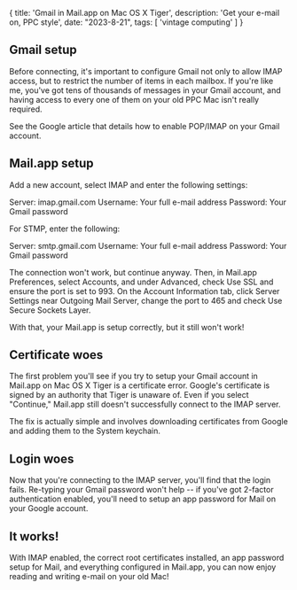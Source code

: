 {
  title: 'Gmail in Mail.app on Mac OS X Tiger',
  description: 'Get your e-mail on, PPC style',
  date: "2023-8-21",
  tags: [
      'vintage computing'
  ]
}

## Gmail setup

Before connecting, it's important to configure Gmail not only to allow IMAP access, but to restrict the number of items in each mailbox. If you're like me, you've got tens of thousands of messages in your Gmail account, and having access to every one of them on your old PPC Mac isn't really required.

See the Google article that details how to enable POP/IMAP on your Gmail account.

## Mail.app setup

Add a new account, select IMAP and enter the following settings:

Server: imap.gmail.com
Username: Your full e-mail address
Password: Your Gmail password

For STMP, enter the following:

Server: smtp.gmail.com
Username: Your full e-mail address
Password: Your Gmail password

The connection won't work, but continue anyway. Then, in Mail.app Preferences, select Accounts, and under Advanced, check Use SSL and ensure the port is set to 993. On the Account Information tab, click Server Settings near Outgoing Mail Server, change the port to 465 and check Use Secure Sockets Layer.

With that, your Mail.app is setup correctly, but it still won't work!

## Certificate woes

The first problem you'll see if you try to setup your Gmail account in Mail.app on Mac OS X Tiger is a certificate error. Google's certificate is signed by an authority that Tiger is unaware of. Even if you select "Continue," Mail.app still doesn't successfully connect to the IMAP server.

The fix is actually simple and involves downloading certificates from Google and adding them to the System keychain.

## Login woes

Now that you're connecting to the IMAP server, you'll find that the login fails. Re-typing your Gmail password won't help -- if you've got 2-factor authentication enabled, you'll need to setup an app password for Mail on your Google account.

## It works!

With IMAP enabled, the correct root certificates installed, an app password setup for Mail, and everything configured in Mail.app, you can now enjoy reading and writing e-mail on your old Mac!